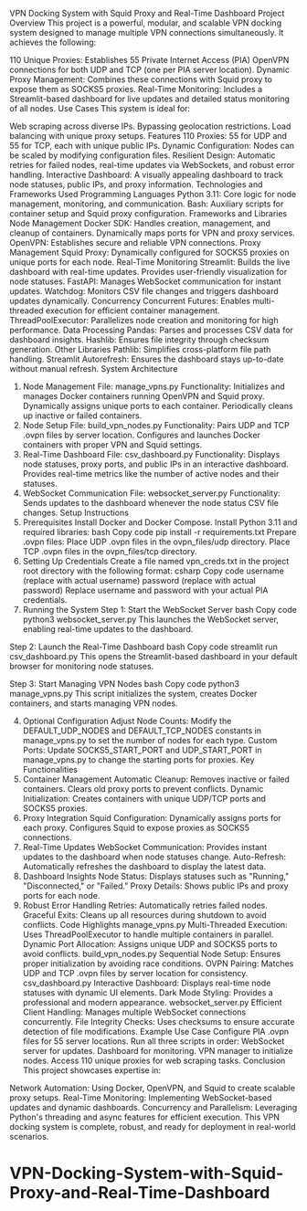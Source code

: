 VPN Docking System with Squid Proxy and Real-Time Dashboard
Project Overview
This project is a powerful, modular, and scalable VPN docking system designed to manage multiple VPN connections simultaneously. It achieves the following:

110 Unique Proxies: Establishes 55 Private Internet Access (PIA) OpenVPN connections for both UDP and TCP (one per PIA server location).
Dynamic Proxy Management: Combines these connections with Squid proxy to expose them as SOCKS5 proxies.
Real-Time Monitoring: Includes a Streamlit-based dashboard for live updates and detailed status monitoring of all nodes.
Use Cases
This system is ideal for:

Web scraping across diverse IPs.
Bypassing geolocation restrictions.
Load balancing with unique proxy setups.
Features
110 Proxies: 55 for UDP and 55 for TCP, each with unique public IPs.
Dynamic Configuration: Nodes can be scaled by modifying configuration files.
Resilient Design: Automatic retries for failed nodes, real-time updates via WebSockets, and robust error handling.
Interactive Dashboard: A visually appealing dashboard to track node statuses, public IPs, and proxy information.
Technologies and Frameworks Used
Programming Languages
Python 3.11: Core logic for node management, monitoring, and communication.
Bash: Auxiliary scripts for container setup and Squid proxy configuration.
Frameworks and Libraries
Node Management
Docker SDK:
Handles creation, management, and cleanup of containers.
Dynamically maps ports for VPN and proxy services.
OpenVPN:
Establishes secure and reliable VPN connections.
Proxy Management
Squid Proxy:
Dynamically configured for SOCKS5 proxies on unique ports for each node.
Real-Time Monitoring
Streamlit:
Builds the live dashboard with real-time updates.
Provides user-friendly visualization for node statuses.
FastAPI:
Manages WebSocket communication for instant updates.
Watchdog:
Monitors CSV file changes and triggers dashboard updates dynamically.
Concurrency
Concurrent Futures:
Enables multi-threaded execution for efficient container management.
ThreadPoolExecutor:
Parallelizes node creation and monitoring for high performance.
Data Processing
Pandas:
Parses and processes CSV data for dashboard insights.
Hashlib:
Ensures file integrity through checksum generation.
Other Libraries
Pathlib:
Simplifies cross-platform file path handling.
Streamlit Autorefresh:
Ensures the dashboard stays up-to-date without manual refresh.
System Architecture
1. Node Management
File: manage_vpns.py
Functionality:
Initializes and manages Docker containers running OpenVPN and Squid proxy.
Dynamically assigns unique ports to each container.
Periodically cleans up inactive or failed containers.
2. Node Setup
File: build_vpn_nodes.py
Functionality:
Pairs UDP and TCP .ovpn files by server location.
Configures and launches Docker containers with proper VPN and Squid settings.
3. Real-Time Dashboard
File: csv_dashboard.py
Functionality:
Displays node statuses, proxy ports, and public IPs in an interactive dashboard.
Provides real-time metrics like the number of active nodes and their statuses.
4. WebSocket Communication
File: websocket_server.py
Functionality:
Sends updates to the dashboard whenever the node status CSV file changes.
Setup Instructions
1. Prerequisites
Install Docker and Docker Compose.
Install Python 3.11 and required libraries:
bash
Copy code
pip install -r requirements.txt
Prepare .ovpn files:
Place UDP .ovpn files in the ovpn_files/udp directory.
Place TCP .ovpn files in the ovpn_files/tcp directory.
2. Setting Up Credentials
Create a file named vpn_creds.txt in the project root directory with the following format:
csharp
Copy code
username (replace with actual username)
password (replace with actual password)
Replace username and password with your actual PIA credentials.
3. Running the System
Step 1: Start the WebSocket Server
bash
Copy code
python3 websocket_server.py
This launches the WebSocket server, enabling real-time updates to the dashboard.

Step 2: Launch the Real-Time Dashboard
bash
Copy code
streamlit run csv_dashboard.py
This opens the Streamlit-based dashboard in your default browser for monitoring node statuses.

Step 3: Start Managing VPN Nodes
bash
Copy code
python3 manage_vpns.py
This script initializes the system, creates Docker containers, and starts managing VPN nodes.

4. Optional Configuration
Adjust Node Counts:
Modify the DEFAULT_UDP_NODES and DEFAULT_TCP_NODES constants in manage_vpns.py to set the number of nodes for each type.
Custom Ports:
Update SOCKS5_START_PORT and UDP_START_PORT in manage_vpns.py to change the starting ports for proxies.
Key Functionalities
1. Container Management
Automatic Cleanup:
Removes inactive or failed containers.
Clears old proxy ports to prevent conflicts.
Dynamic Initialization:
Creates containers with unique UDP/TCP ports and SOCKS5 proxies.
2. Proxy Integration
Squid Configuration:
Dynamically assigns ports for each proxy.
Configures Squid to expose proxies as SOCKS5 connections.
3. Real-Time Updates
WebSocket Communication:
Provides instant updates to the dashboard when node statuses change.
Auto-Refresh:
Automatically refreshes the dashboard to display the latest data.
4. Dashboard Insights
Node Status:
Displays statuses such as "Running," "Disconnected," or "Failed."
Proxy Details:
Shows public IPs and proxy ports for each node.
5. Robust Error Handling
Retries:
Automatically retries failed nodes.
Graceful Exits:
Cleans up all resources during shutdown to avoid conflicts.
Code Highlights
manage_vpns.py
Multi-Threaded Execution:
Uses ThreadPoolExecutor to handle multiple containers in parallel.
Dynamic Port Allocation:
Assigns unique UDP and SOCKS5 ports to avoid conflicts.
build_vpn_nodes.py
Sequential Node Setup:
Ensures proper initialization by avoiding race conditions.
OVPN Pairing:
Matches UDP and TCP .ovpn files by server location for consistency.
csv_dashboard.py
Interactive Dashboard:
Displays real-time node statuses with dynamic UI elements.
Dark Mode Styling:
Provides a professional and modern appearance.
websocket_server.py
Efficient Client Handling:
Manages multiple WebSocket connections concurrently.
File Integrity Checks:
Uses checksums to ensure accurate detection of file modifications.
Example Use Case
Configure PIA .ovpn files for 55 server locations.
Run all three scripts in order:
WebSocket server for updates.
Dashboard for monitoring.
VPN manager to initialize nodes.
Access 110 unique proxies for web scraping tasks.
Conclusion
This project showcases expertise in:

Network Automation: Using Docker, OpenVPN, and Squid to create scalable proxy setups.
Real-Time Monitoring: Implementing WebSocket-based updates and dynamic dashboards.
Concurrency and Parallelism: Leveraging Python's threading and async features for efficient execution.
This VPN docking system is complete, robust, and ready for deployment in real-world scenarios.
# VPN-Docking-System-with-Squid-Proxy-and-Real-Time-Dashboard

